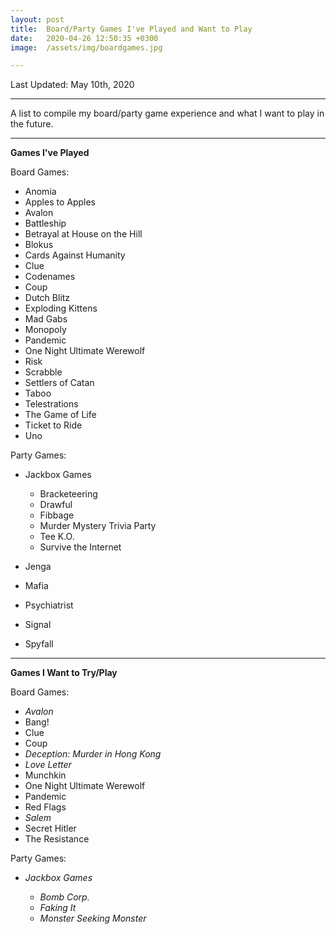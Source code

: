 ```yaml
---
layout: post
title:  Board/Party Games I've Played and Want to Play
date:   2020-04-26 12:50:35 +0300
image:  /assets/img/boardgames.jpg

---
```

Last Updated: May 10th, 2020

---
A list to compile my board/party game experience and what I want to play in the future.

---
<html>
 	 <body>
      <p style="text-align:left;">
       <b>Games I've Played</b>
      </p>
   </body>
</html>

Board Games:
* Anomia
* Apples to Apples
* Avalon
* Battleship
* Betrayal at House on the Hill
* Blokus
* Cards Against Humanity
* Clue
* Codenames
* Coup
* Dutch Blitz
* Exploding Kittens
* Mad Gabs
* Monopoly
* Pandemic
* One Night Ultimate Werewolf
* Risk
* Scrabble
* Settlers of Catan
* Taboo
* Telestrations
* The Game of Life
* Ticket to Ride
* Uno

Party Games:
* Jackbox Games

  * Bracketeering
  * Drawful
  * Fibbage
  * Murder Mystery Trivia Party
  * Tee K.O.
  * Survive the Internet
* Jenga
* Mafia
* Psychiatrist
* Signal
* Spyfall

---
<html>
 	 <body>
      <p style="text-align:left;">
       <b>Games I Want to Try/Play</b>
      </p>
   </body>
</html>

Board Games:
* *Avalon*
* Bang!
* Clue
* Coup
* *Deception: Murder in Hong Kong*
* *Love Letter*
* Munchkin
* One Night Ultimate Werewolf
* Pandemic
* Red Flags
* *Salem*
* Secret Hitler
* The Resistance

Party Games:
* *Jackbox Games*
 
  * *Bomb Corp.*
  * *Faking It*
  * *Monster Seeking Monster*
